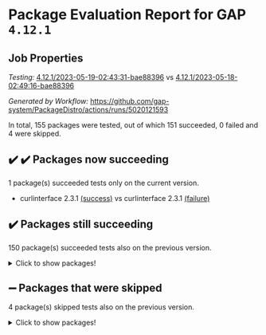 # Package Evaluation Report for GAP `4.12.1`

## Job Properties

*Testing:* [4.12.1/2023-05-19-02:43:31-bae88396](https://github.com/gap-system/PackageDistro/blob/data/reports/4.12.1/2023-05-19-02:43:31-bae88396) vs [4.12.1/2023-05-18-02:49:16-bae88396](https://github.com/gap-system/PackageDistro/blob/data/reports/4.12.1/2023-05-18-02:49:16-bae88396)

*Generated by Workflow:* https://github.com/gap-system/PackageDistro/actions/runs/5020121593

In total, 155 packages were tested, out of which 151 succeeded, 0 failed and 4 were skipped.

## :heavy_check_mark: :heavy_check_mark: Packages now succeeding

1 package(s) succeeded tests only on the current version.
- curlinterface 2.3.1 [(success)](https://github.com/gap-system/PackageDistro/actions/runs/5020121593/jobs/9001435423) vs curlinterface 2.3.1 [(failure)](https://github.com/gap-system/PackageDistro/actions/runs/5009799365/jobs/8979258846)

## :heavy_check_mark: Packages still succeeding

150 package(s) succeeded tests also on the previous version.
<details><summary>Click to show packages!</summary>

- 4ti2interface 2023.02-04 [(success)](https://github.com/gap-system/PackageDistro/actions/runs/5020121593/jobs/9001433068)
- ace 5.6.2 [(success)](https://github.com/gap-system/PackageDistro/actions/runs/5020121593/jobs/9001433164)
- aclib 1.3.2 [(success)](https://github.com/gap-system/PackageDistro/actions/runs/5020121593/jobs/9001433244)
- agt 0.3.1 [(success)](https://github.com/gap-system/PackageDistro/actions/runs/5020121593/jobs/9001433326)
- alnuth 3.2.1 [(success)](https://github.com/gap-system/PackageDistro/actions/runs/5020121593/jobs/9001433416)
- anupq 3.3.0 [(success)](https://github.com/gap-system/PackageDistro/actions/runs/5020121593/jobs/9001433483)
- atlasrep 2.1.6 [(success)](https://github.com/gap-system/PackageDistro/actions/runs/5020121593/jobs/9001433582)
- autodoc 2022.10.20 [(success)](https://github.com/gap-system/PackageDistro/actions/runs/5020121593/jobs/9001433671)
- automata 1.15 [(success)](https://github.com/gap-system/PackageDistro/actions/runs/5020121593/jobs/9001433754)
- automgrp 1.3.2 [(success)](https://github.com/gap-system/PackageDistro/actions/runs/5020121593/jobs/9001433859)
- autpgrp 1.11 [(success)](https://github.com/gap-system/PackageDistro/actions/runs/5020121593/jobs/9001433951)
- cap 2023.05-04 [(success)](https://github.com/gap-system/PackageDistro/actions/runs/5020121593/jobs/9001434051)
- caratinterface 2.3.5 [(success)](https://github.com/gap-system/PackageDistro/actions/runs/5020121593/jobs/9001434136)
- cddinterface 2022.11.01 [(success)](https://github.com/gap-system/PackageDistro/actions/runs/5020121593/jobs/9001434218)
- circle 1.6.6 [(success)](https://github.com/gap-system/PackageDistro/actions/runs/5020121593/jobs/9001434299)
- classicpres 1.22 [(success)](https://github.com/gap-system/PackageDistro/actions/runs/5020121593/jobs/9001434392)
- cohomolo 1.6.11 [(success)](https://github.com/gap-system/PackageDistro/actions/runs/5020121593/jobs/9001434492)
- congruence 1.2.5 [(success)](https://github.com/gap-system/PackageDistro/actions/runs/5020121593/jobs/9001434570)
- corelg 1.56 [(success)](https://github.com/gap-system/PackageDistro/actions/runs/5020121593/jobs/9001434668)
- crime 1.6 [(success)](https://github.com/gap-system/PackageDistro/actions/runs/5020121593/jobs/9001434750)
- crisp 1.4.6 [(success)](https://github.com/gap-system/PackageDistro/actions/runs/5020121593/jobs/9001434844)
- crypting 0.10.4 [(success)](https://github.com/gap-system/PackageDistro/actions/runs/5020121593/jobs/9001434944)
- cryst 4.1.26 [(success)](https://github.com/gap-system/PackageDistro/actions/runs/5020121593/jobs/9001435042)
- crystcat 1.1.10 [(success)](https://github.com/gap-system/PackageDistro/actions/runs/5020121593/jobs/9001435143)
- ctbllib 1.3.5 [(success)](https://github.com/gap-system/PackageDistro/actions/runs/5020121593/jobs/9001435219)
- cubefree 1.19 [(success)](https://github.com/gap-system/PackageDistro/actions/runs/5020121593/jobs/9001435315)
- cvec 2.8.1 [(success)](https://github.com/gap-system/PackageDistro/actions/runs/5020121593/jobs/9001435517)
- datastructures 0.3.0 [(success)](https://github.com/gap-system/PackageDistro/actions/runs/5020121593/jobs/9001435619)
- deepthought 1.0.6 [(success)](https://github.com/gap-system/PackageDistro/actions/runs/5020121593/jobs/9001435723)
- design 1.8 [(success)](https://github.com/gap-system/PackageDistro/actions/runs/5020121593/jobs/9001435830)
- difsets 2.3.1 [(success)](https://github.com/gap-system/PackageDistro/actions/runs/5020121593/jobs/9001435933)
- digraphs 1.6.2 [(success)](https://github.com/gap-system/PackageDistro/actions/runs/5020121593/jobs/9001436044)
- edim 1.3.7 [(success)](https://github.com/gap-system/PackageDistro/actions/runs/5020121593/jobs/9001436137)
- example 4.3.4 [(success)](https://github.com/gap-system/PackageDistro/actions/runs/5020121593/jobs/9001436235)
- examplesforhomalg 2023.02-04 [(success)](https://github.com/gap-system/PackageDistro/actions/runs/5020121593/jobs/9001436319)
- factint 1.6.3 [(success)](https://github.com/gap-system/PackageDistro/actions/runs/5020121593/jobs/9001436411)
- ferret 1.0.9 [(success)](https://github.com/gap-system/PackageDistro/actions/runs/5020121593/jobs/9001436507)
- fga 1.5.0 [(success)](https://github.com/gap-system/PackageDistro/actions/runs/5020121593/jobs/9001436606)
- fining 1.5.5 [(success)](https://github.com/gap-system/PackageDistro/actions/runs/5020121593/jobs/9001436708)
- float 1.0.3 [(success)](https://github.com/gap-system/PackageDistro/actions/runs/5020121593/jobs/9001436790)
- format 1.4.3 [(success)](https://github.com/gap-system/PackageDistro/actions/runs/5020121593/jobs/9001436885)
- forms 1.2.9 [(success)](https://github.com/gap-system/PackageDistro/actions/runs/5020121593/jobs/9001436979)
- fplsa 1.2.6 [(success)](https://github.com/gap-system/PackageDistro/actions/runs/5020121593/jobs/9001437078)
- fr 2.4.12 [(success)](https://github.com/gap-system/PackageDistro/actions/runs/5020121593/jobs/9001437164)
- francy 2.0.3 [(success)](https://github.com/gap-system/PackageDistro/actions/runs/5020121593/jobs/9001437263)
- fwtree 1.3 [(success)](https://github.com/gap-system/PackageDistro/actions/runs/5020121593/jobs/9001437362)
- gapdoc 1.6.6 [(success)](https://github.com/gap-system/PackageDistro/actions/runs/5020121593/jobs/9001437442)
- gauss 2023.02-04 [(success)](https://github.com/gap-system/PackageDistro/actions/runs/5020121593/jobs/9001437536)
- gaussforhomalg 2023.02-04 [(success)](https://github.com/gap-system/PackageDistro/actions/runs/5020121593/jobs/9001437628)
- gbnp 1.0.5 [(success)](https://github.com/gap-system/PackageDistro/actions/runs/5020121593/jobs/9001437717)
- generalizedmorphismsforcap 2023.03-01 [(success)](https://github.com/gap-system/PackageDistro/actions/runs/5020121593/jobs/9001437809)
- genss 1.6.8 [(success)](https://github.com/gap-system/PackageDistro/actions/runs/5020121593/jobs/9001437902)
- gradedmodules 2023.02-04 [(success)](https://github.com/gap-system/PackageDistro/actions/runs/5020121593/jobs/9001437993)
- gradedringforhomalg 2023.02-04 [(success)](https://github.com/gap-system/PackageDistro/actions/runs/5020121593/jobs/9001438081)
- grape 4.9.0 [(success)](https://github.com/gap-system/PackageDistro/actions/runs/5020121593/jobs/9001438179)
- groupoids 1.73 [(success)](https://github.com/gap-system/PackageDistro/actions/runs/5020121593/jobs/9001438276)
- grpconst 2.6.4 [(success)](https://github.com/gap-system/PackageDistro/actions/runs/5020121593/jobs/9001438354)
- guarana 0.96.3 [(success)](https://github.com/gap-system/PackageDistro/actions/runs/5020121593/jobs/9001438452)
- guava 3.18 [(success)](https://github.com/gap-system/PackageDistro/actions/runs/5020121593/jobs/9001438583)
- hap 1.55 [(success)](https://github.com/gap-system/PackageDistro/actions/runs/5020121593/jobs/9001438690)
- hapcryst 0.1.15 [(success)](https://github.com/gap-system/PackageDistro/actions/runs/5020121593/jobs/9001438804)
- hecke 1.5.3 [(success)](https://github.com/gap-system/PackageDistro/actions/runs/5020121593/jobs/9001438897)
- help 3.5 [(success)](https://github.com/gap-system/PackageDistro/actions/runs/5020121593/jobs/9001439015)
- homalg 2023.02-05 [(success)](https://github.com/gap-system/PackageDistro/actions/runs/5020121593/jobs/9001439132)
- homalgtocas 2023.02-04 [(success)](https://github.com/gap-system/PackageDistro/actions/runs/5020121593/jobs/9001439232)
- idrel 2.45 [(success)](https://github.com/gap-system/PackageDistro/actions/runs/5020121593/jobs/9001439320)
- images 1.3.1 [(success)](https://github.com/gap-system/PackageDistro/actions/runs/5020121593/jobs/9001439417)
- intpic 0.3.0 [(success)](https://github.com/gap-system/PackageDistro/actions/runs/5020121593/jobs/9001439516)
- io 4.8.1 [(success)](https://github.com/gap-system/PackageDistro/actions/runs/5020121593/jobs/9001439603)
- io_forhomalg 2023.02-04 [(success)](https://github.com/gap-system/PackageDistro/actions/runs/5020121593/jobs/9001439698)
- irredsol 1.4.4 [(success)](https://github.com/gap-system/PackageDistro/actions/runs/5020121593/jobs/9001439790)
- json 2.1.1 [(success)](https://github.com/gap-system/PackageDistro/actions/runs/5020121593/jobs/9001439881)
- jupyterkernel 1.5.0 [(success)](https://github.com/gap-system/PackageDistro/actions/runs/5020121593/jobs/9001439983)
- jupyterviz 1.5.6 [(success)](https://github.com/gap-system/PackageDistro/actions/runs/5020121593/jobs/9001440072)
- kan 1.35 [(success)](https://github.com/gap-system/PackageDistro/actions/runs/5020121593/jobs/9001440161)
- kbmag 1.5.11 [(success)](https://github.com/gap-system/PackageDistro/actions/runs/5020121593/jobs/9001440253)
- laguna 3.9.6 [(success)](https://github.com/gap-system/PackageDistro/actions/runs/5020121593/jobs/9001440366)
- liealgdb 2.2.1 [(success)](https://github.com/gap-system/PackageDistro/actions/runs/5020121593/jobs/9001440459)
- liepring 2.8 [(success)](https://github.com/gap-system/PackageDistro/actions/runs/5020121593/jobs/9001440559)
- liering 2.4.2 [(success)](https://github.com/gap-system/PackageDistro/actions/runs/5020121593/jobs/9001440633)
- linearalgebraforcap 2023.05-02 [(success)](https://github.com/gap-system/PackageDistro/actions/runs/5020121593/jobs/9001440722)
- localizeringforhomalg 2023.02-04 [(success)](https://github.com/gap-system/PackageDistro/actions/runs/5020121593/jobs/9001440778)
- loops 3.4.3 [(success)](https://github.com/gap-system/PackageDistro/actions/runs/5020121593/jobs/9001440854)
- lpres 1.0.3 [(success)](https://github.com/gap-system/PackageDistro/actions/runs/5020121593/jobs/9001440931)
- majoranaalgebras 1.5.1 [(success)](https://github.com/gap-system/PackageDistro/actions/runs/5020121593/jobs/9001441008)
- mapclass 1.4.6 [(success)](https://github.com/gap-system/PackageDistro/actions/runs/5020121593/jobs/9001441079)
- matgrp 0.70 [(success)](https://github.com/gap-system/PackageDistro/actions/runs/5020121593/jobs/9001441139)
- matricesforhomalg 2023.02-04 [(success)](https://github.com/gap-system/PackageDistro/actions/runs/5020121593/jobs/9001441216)
- modisom 2.5.4 [(success)](https://github.com/gap-system/PackageDistro/actions/runs/5020121593/jobs/9001441298)
- modulepresentationsforcap 2023.05-01 [(success)](https://github.com/gap-system/PackageDistro/actions/runs/5020121593/jobs/9001441382)
- modules 2023.02-04 [(success)](https://github.com/gap-system/PackageDistro/actions/runs/5020121593/jobs/9001441466)
- monoidalcategories 2023.04-01 [(success)](https://github.com/gap-system/PackageDistro/actions/runs/5020121593/jobs/9001441554)
- nconvex 2022.09-01 [(success)](https://github.com/gap-system/PackageDistro/actions/runs/5020121593/jobs/9001441614)
- nilmat 1.4.2 [(success)](https://github.com/gap-system/PackageDistro/actions/runs/5020121593/jobs/9001441702)
- nock 1.5 [(success)](https://github.com/gap-system/PackageDistro/actions/runs/5020121593/jobs/9001441781)
- normalizinterface 1.3.5 [(success)](https://github.com/gap-system/PackageDistro/actions/runs/5020121593/jobs/9001441852)
- nq 2.5.10 [(success)](https://github.com/gap-system/PackageDistro/actions/runs/5020121593/jobs/9001441925)
- numericalsgps 1.3.1 [(success)](https://github.com/gap-system/PackageDistro/actions/runs/5020121593/jobs/9001441996)
- openmath 11.5.3 [(success)](https://github.com/gap-system/PackageDistro/actions/runs/5020121593/jobs/9001442070)
- orb 4.9.0 [(success)](https://github.com/gap-system/PackageDistro/actions/runs/5020121593/jobs/9001442142)
- packagemanager 1.4.1 [(success)](https://github.com/gap-system/PackageDistro/actions/runs/5020121593/jobs/9001442222)
- patternclass 2.4.3 [(success)](https://github.com/gap-system/PackageDistro/actions/runs/5020121593/jobs/9001442288)
- permut 2.0.4 [(success)](https://github.com/gap-system/PackageDistro/actions/runs/5020121593/jobs/9001442380)
- polenta 1.3.10 [(success)](https://github.com/gap-system/PackageDistro/actions/runs/5020121593/jobs/9001442458)
- polymaking 0.8.6 [(success)](https://github.com/gap-system/PackageDistro/actions/runs/5020121593/jobs/9001442545)
- primgrp 3.4.4 [(success)](https://github.com/gap-system/PackageDistro/actions/runs/5020121593/jobs/9001442631)
- profiling 2.5.2 [(success)](https://github.com/gap-system/PackageDistro/actions/runs/5020121593/jobs/9001442705)
- qpa 1.34 [(success)](https://github.com/gap-system/PackageDistro/actions/runs/5020121593/jobs/9001442788)
- quagroup 1.8.3 [(success)](https://github.com/gap-system/PackageDistro/actions/runs/5020121593/jobs/9001442860)
- radiroot 2.9 [(success)](https://github.com/gap-system/PackageDistro/actions/runs/5020121593/jobs/9001442927)
- rcwa 4.7.1 [(success)](https://github.com/gap-system/PackageDistro/actions/runs/5020121593/jobs/9001443005)
- rds 1.8 [(success)](https://github.com/gap-system/PackageDistro/actions/runs/5020121593/jobs/9001443072)
- recog 1.4.2 [(success)](https://github.com/gap-system/PackageDistro/actions/runs/5020121593/jobs/9001443146)
- repndecomp 1.3.0 [(success)](https://github.com/gap-system/PackageDistro/actions/runs/5020121593/jobs/9001443222)
- repsn 3.1.1 [(success)](https://github.com/gap-system/PackageDistro/actions/runs/5020121593/jobs/9001443310)
- resclasses 4.7.3 [(success)](https://github.com/gap-system/PackageDistro/actions/runs/5020121593/jobs/9001443399)
- ringsforhomalg 2023.02-05 [(success)](https://github.com/gap-system/PackageDistro/actions/runs/5020121593/jobs/9001443491)
- sco 2023.02-04 [(success)](https://github.com/gap-system/PackageDistro/actions/runs/5020121593/jobs/9001443560)
- scscp 2.4.1 [(success)](https://github.com/gap-system/PackageDistro/actions/runs/5020121593/jobs/9001443634)
- semigroups 5.2.1 [(success)](https://github.com/gap-system/PackageDistro/actions/runs/5020121593/jobs/9001443717)
- sglppow 2.3 [(success)](https://github.com/gap-system/PackageDistro/actions/runs/5020121593/jobs/9001443793)
- sgpviz 0.999.5 [(success)](https://github.com/gap-system/PackageDistro/actions/runs/5020121593/jobs/9001443871)
- simpcomp 2.1.14 [(success)](https://github.com/gap-system/PackageDistro/actions/runs/5020121593/jobs/9001443948)
- singular 2023.02.09 [(success)](https://github.com/gap-system/PackageDistro/actions/runs/5020121593/jobs/9001444057)
- sl2reps 1.1 [(success)](https://github.com/gap-system/PackageDistro/actions/runs/5020121593/jobs/9001444134)
- sla 1.5.3 [(success)](https://github.com/gap-system/PackageDistro/actions/runs/5020121593/jobs/9001444209)
- smallgrp 1.5.2 [(success)](https://github.com/gap-system/PackageDistro/actions/runs/5020121593/jobs/9001444288)
- smallsemi 0.6.13 [(success)](https://github.com/gap-system/PackageDistro/actions/runs/5020121593/jobs/9001444374)
- sonata 2.9.6 [(success)](https://github.com/gap-system/PackageDistro/actions/runs/5020121593/jobs/9001444439)
- sophus 1.27 [(success)](https://github.com/gap-system/PackageDistro/actions/runs/5020121593/jobs/9001444521)
- spinsym 1.5.2 [(success)](https://github.com/gap-system/PackageDistro/actions/runs/5020121593/jobs/9001444608)
- standardff 0.9.4 [(success)](https://github.com/gap-system/PackageDistro/actions/runs/5020121593/jobs/9001444693)
- symbcompcc 1.3.2 [(success)](https://github.com/gap-system/PackageDistro/actions/runs/5020121593/jobs/9001444778)
- thelma 1.3 [(success)](https://github.com/gap-system/PackageDistro/actions/runs/5020121593/jobs/9001444884)
- tomlib 1.2.9 [(success)](https://github.com/gap-system/PackageDistro/actions/runs/5020121593/jobs/9001444978)
- toolsforhomalg 2023.05-01 [(success)](https://github.com/gap-system/PackageDistro/actions/runs/5020121593/jobs/9001445070)
- toric 1.9.5 [(success)](https://github.com/gap-system/PackageDistro/actions/runs/5020121593/jobs/9001445161)
- toricvarieties 2022.07.13 [(success)](https://github.com/gap-system/PackageDistro/actions/runs/5020121593/jobs/9001445245)
- transgrp 3.6.4 [(success)](https://github.com/gap-system/PackageDistro/actions/runs/5020121593/jobs/9001445334)
- ugaly 4.0.3 [(success)](https://github.com/gap-system/PackageDistro/actions/runs/5020121593/jobs/9001445436)
- unipot 1.5 [(success)](https://github.com/gap-system/PackageDistro/actions/runs/5020121593/jobs/9001445527)
- unitlib 4.2.0 [(success)](https://github.com/gap-system/PackageDistro/actions/runs/5020121593/jobs/9001445616)
- utils 0.82 [(success)](https://github.com/gap-system/PackageDistro/actions/runs/5020121593/jobs/9001445708)
- uuid 0.7 [(success)](https://github.com/gap-system/PackageDistro/actions/runs/5020121593/jobs/9001445796)
- walrus 0.9991 [(success)](https://github.com/gap-system/PackageDistro/actions/runs/5020121593/jobs/9001445891)
- wedderga 4.10.3 [(success)](https://github.com/gap-system/PackageDistro/actions/runs/5020121593/jobs/9001445987)
- xmod 2.91 [(success)](https://github.com/gap-system/PackageDistro/actions/runs/5020121593/jobs/9001446075)
- xmodalg 1.23 [(success)](https://github.com/gap-system/PackageDistro/actions/runs/5020121593/jobs/9001446156)
- yangbaxter 0.10.3 [(success)](https://github.com/gap-system/PackageDistro/actions/runs/5020121593/jobs/9001446247)
- zeromqinterface 0.14 [(success)](https://github.com/gap-system/PackageDistro/actions/runs/5020121593/jobs/9001446328)
</details>

## :heavy_minus_sign: Packages that were skipped

4 package(s) skipped tests also on the previous version.
<details><summary>Click to show packages!</summary>

- browse 1.8.21 [(skipped)](https://github.com/gap-system/PackageDistro/actions/runs/5020121593/jobs/9001285442)
- itc 1.5.1 [(skipped)](https://github.com/gap-system/PackageDistro/actions/runs/5020121593/jobs/9001285442)
- polycyclic 2.16 [(skipped)](https://github.com/gap-system/PackageDistro/actions/runs/5020121593/jobs/9001285442)
- xgap 4.31 [(skipped)](https://github.com/gap-system/PackageDistro/actions/runs/5020121593/jobs/9001285442)
</details>

